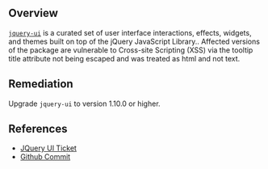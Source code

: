 ## Overview
[`jquery-ui`](https://www.npmjs.com/package/jquery-ui) is a curated set of user interface interactions, effects, widgets, and themes built on top of the jQuery JavaScript Library..
Affected versions of the package are vulnerable to Cross-site Scripting (XSS) via the tooltip title attribute not being escaped and was treated as html and not text.

## Remediation
Upgrade `jquery-ui` to version 1.10.0 or higher.

## References
- [JQuery UI Ticket](https://bugs.jqueryui.com/ticket/8861)
- [Github Commit](https://github.com/jquery/jquery-ui/commit/f2854408cce7e4b7fc6bf8676761904af9c96bde)
